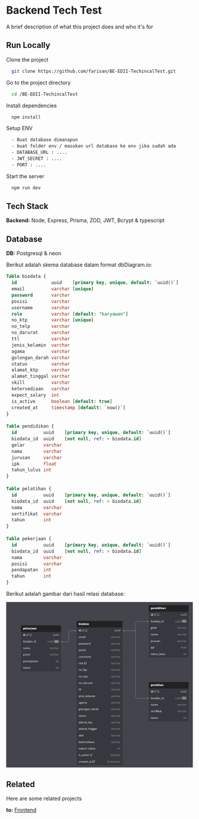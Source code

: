 
# Backend Tech Test

A brief description of what this project does and who it's for


## Run Locally

Clone the project

```bash
  git clone https://github.com/farisan/BE-EDII-TechincalTest.git
```

Go to the project directory

```bash
  cd /BE-EDII-TechincalTest
```

Install dependencies

```bash
  npm install
```

Setup ENV

```bash
  - Buat database dimanapun
  - buat folder env / masukan url database ke env jika sudah ada
  - DATABASE_URL : ....
  - JWT_SECRET : ....
  - PORT : ....
```

Start the server

```bash
  npm run dev
```


## Tech Stack

**Backend:** Node, Express, Prisma, ZOD, JWT, Bcrypt & typescript

## Database

**DB:** Postgresql & neon

Berikut adalah skema database dalam format dbDiagram.io:

```sql
Table biodata {
  id             uuid    [primary key, unique, default: `uuid()`]
  email          varchar [unique]
  password       varchar
  posisi         varchar
  username       varchar
  role           varchar [default: "karyawan"]
  no_ktp         varchar [unique]
  no_telp        varchar
  no_darurat     varchar
  ttl            varchar
  jenis_kelamin  varchar
  agama          varchar
  golongan_darah varchar
  status         varchar
  alamat_ktp     varchar
  alamat_tinggal varchar
  skill          varchar
  ketersediaan   varchar
  expect_salary  int
  is_active      boolean [default: true]
  created_at     timestamp [default: `now()`]
}

Table pendidikan {
  id          uuid    [primary key, unique, default: `uuid()`]
  biodata_id  uuid    [not null, ref: > biodata.id]
  gelar       varchar
  nama        varchar
  jurusan     varchar
  ipk         float
  tahun_lulus int
}

Table pelatihan {
  id          uuid    [primary key, unique, default: `uuid()`]
  biodata_id  uuid    [not null, ref: > biodata.id]
  nama        varchar
  sertifikat  varchar
  tahun       int
}

Table pekerjaan {
  id          uuid    [primary key, unique, default: `uuid()`]
  biodata_id  uuid    [not null, ref: > biodata.id]
  nama        varchar
  posisi      varchar
  pendapatan  int
  tahun       int
}
```
Berikut adalah gambar dari hasil relasi database:

![ERD](./ERD.PNG)


## Related

Here are some related projects

**to:** [Frontend](https://github.com/farisan/FE-EDII-TechincalTest.git)

